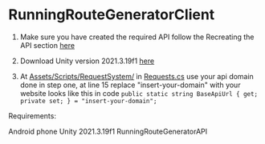 # RunningRouteGeneratorClient

1. Make sure you have created the required API follow the Recreating the API section [here](https://github.com/eske4/RunningRouteGeneratorAPI)

2. Download Unity version 2021.3.19f1 [here](https://unity.com/releases/editor/whats-new/2021.3.19)

3. At [Assets/Scripts/RequestSystem/](Assets/Scripts/RequestSystem/) ìn [Requests.cs](Assets/Scripts/RequestSystem/Requests.cs) use your api domain
   done in step one, at line 15 replace "insert-your-domain" with your website looks like this in code ```public static string BaseApiUrl { get; private set; } = "insert-your-domain"; ```

Requirements:

Android phone
Unity 2021.3.19f1
RunningRouteGeneratorAPI

